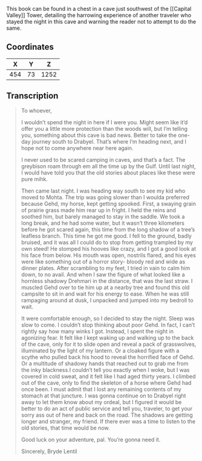  

This book can be found in a chest in a cave just southwest of the [[Capital Valley]] Tower, detailing the harrowing experience of another traveler who stayed the night in this cave and warning the reader not to attempt to do the same.

## Coordinates
| **X** | **Y** | **Z** |
| :---: | :---: | :---: |
|  454  |  73   | 1252  |

## Transcription
> To whoever,
>
> I wouldn’t spend the night in here if I were you. Might seem like it’d offer you a little more protection than the woods will, but I’m telling you, something about this cave is bad news. Better to take the one-day journey south to Drabyel. That’s where I’m heading next, and I hope not to come anywhere near here again.
>
> I never used to be scared camping in caves, and that’s a fact. The greybison roam through em all the time up by the Gulf. Until last night, I would have told you that the old stories about places like these were pure mihk.
>
> Then came last night. I was heading way south to see my kid who moved to Mohta. The trip was going slower than I woulda preferred because Gehd, my horse, kept getting spooked. First, a swaying grain of prairie grass made him rear up in fright.  I held the reins and soothed him, but barely managed to stay in the saddle. We took a long break, and he had some water, but it wasn’t three kilometers before he got scared again, this time from the long shadow of a tree’s leafless branch. This time he got me good. I fell to the ground, badly bruised, and it was all I could do to stop from getting trampled by my own steed! He stomped his hooves like crazy, and I got a good look at his face from below. His mouth was open, nostrils flared, and his eyes were like something out of a horror story- bloody red and wide as dinner plates. After scrambling to my feet, I tried in vain to calm him down, to no avail. And when I saw the figure of what looked like a hornless shadowy Drehmari in the distance, that was the last straw. I muscled Gehd over to tie him up at a nearby tree and found this old campsite to sit in and wait for his energy to ease. When he was still rampaging around at dusk, I unpacked and jumped into my bedroll to wait.
>
> It were comfortable enough, so I decided to stay the night. Sleep was slow to come. I couldn’t stop thinking about poor Gehd. In fact, I can’t rightly say how many winks I got. Instead, I spent the night in agonizing fear. It felt like I kept waking up and walking up to the back of the cave, only for it to slide open and reveal a pack of grasswolves,  illuminated by the light of my lantern. Or a cloaked figure with a scythe who pulled back his hood to reveal the horrified face of Gehd. Or a multitude of shadowy hands that reached out to grab me from the inky blackness.I couldn’t tell you exactly when I woke, but I was covered in cold sweat, and it felt like I had aged thirty years. I climbed out of the cave, only to find the skeleton of a horse where Gehd had once been. I must admit that I lost any remaining contents of my stomach at that juncture. I was gonna continue on to Drabyel right away to let them know about my ordeal, but I figured it would be better to do an act of public service and tell you, traveler, to get your sorry ass out of here and back on the road. The shadows are getting longer and stranger, my friend. If there ever was a time to listen to the old stories, that time would be now.
>
> Good luck on your adventure, pal. You’re gonna need it.
>
> Sincerely, Bryde Lentil


